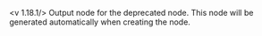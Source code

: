 <v 1.18.1/>
Output node for the deprecated <node iterator_sort> node. This node will be generated automatically when creating the <node iterator_sort> node.